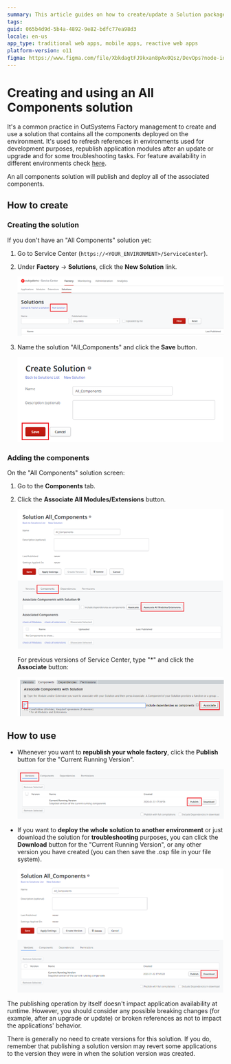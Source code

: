 ```yaml
---
summary: This article guides on how to create/update a Solution package including all the modules in the environment and how to use it. A solution with all the modules can be used to refresh references in bulk or to update a factory in non production environments.
tags:
guid: 065b4d9d-5b4a-4892-9e82-bdfc77ea98d3
locale: en-us
app_type: traditional web apps, mobile apps, reactive web apps
platform-version: o11
figma: https://www.figma.com/file/XbkdagtFJ9kxan8pAx0Qsz/DevOps?node-id=1542:366
---
```

# Creating and using an All Components solution

It's a common practice in OutSystems Factory management to create and use a solution that contains all the components deployed on the environment. It's used to refresh references in environments used for development purposes, republish application modules after an update or upgrade and for some troubleshooting tasks. For feature availability in different environments check [here]( https://success.outsystems.com/Documentation/11/Setup_and_maintain_your_OutSystems_infrastructure/Setting_Up_OutSystems/Configure_your_OutSystems_environment#feature-availability-for-different-purposes).

An all components solution will publish and deploy all of the associated components.

## How to create

### Creating the solution

If you don't have an "All Components" solution yet:

1. Go to Service Center (`https://<YOUR_ENVIRONMENT>/ServiceCenter`).

1. Under **Factory** -> **Solutions**, click the **New Solution** link.

    ![](images/servicecenter-new-solution.png?width=900)

1. Name the solution "All_Components" and click the **Save** button.

    ![](images/servicecenter-create-solution.png?width=600)

### Adding the components

On the "All Components" solution screen:

1. Go to the **Components** tab.

1. Click the **Associate All Modules/Extensions** button.

    ![](images/servicecenter-solution-associate-modules.png?width=800)

    For previous versions of Service Center, type "*" and click the **Associate** button:

    ![](images/servicecenter-solution-associate-modules-previous-version.png?width=800)

## How to use

* Whenever you want to **republish your whole factory**, click the **Publish** button for the "Current Running Version".

    ![](images/servicecenter-solution-publish.png?width=800)

* If you want to **deploy the whole solution to another environment** or just download the solution for **troubleshooting** purposes, you can click the **Download** button for the "Current Running Version", or any other version you have created (you can then save the .osp file in your file system).

    ![](images/servicecenter-solution-download.png?width=800)  

The publishing operation by itself doesn't impact application availability at runtime. However, you should consider any possible breaking changes (for example, after an upgrade or update) or broken references as not to impact the applications' behavior.

<div class="info" markdown="1">

There is generally no need to create versions for this solution. If you do, remember that publishing a solution version may revert some applications to the version they were in when the solution version was created.
</div>
